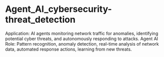 # Agent_AI_cybersecurity-threat_detection
Application: AI agents monitoring network traffic for anomalies, identifying potential cyber threats, and autonomously responding to attacks. Agent AI Role: Pattern recognition, anomaly detection, real-time analysis of network data, automated response actions, learning from new threats.
